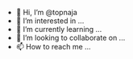 - 👋 Hi, I’m @topnaja
- 👀 I’m interested in ...
- 🌱 I’m currently learning ...
- 💞️ I’m looking to collaborate on ...
- 📫 How to reach me ...

<!---
topnaja/topnaja is a ✨ special ✨ repository because its `README.md` (this file) appears on your GitHub profile.
You can click the Preview link to take a look at your changes.
--->

